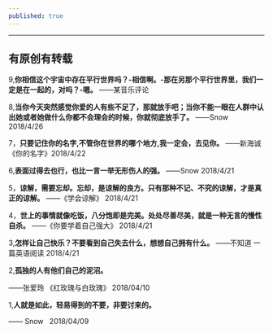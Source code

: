 ```yaml
---
published: true
---
```


---
## 有原创有转载

9,**你相信这个宇宙中存在平行世界吗？-相信啊。-那在另那个平行世界里，我们一定是在一起的，对吗？-嗯。**
——某音乐评论

8,**当你今天突然感觉你爱的人有些不足了，那就放手吧；当你不能一眼在人群中认出她或者她做什么你都不会理会的时候，你就彻底放手了。**
——Snow 2018/4/26

7，**只要记住你的名字,不管你在世界的哪个地方,我一定会，去见你。**
——新海诚 《你的名字》2018/4/22

6,**表面过得去也行，也比一言一举无形伤人的强。**
——Snow 2018/4/21

5，**谅解，需要忘却。忘却，是谅解的良方。只有那种不记、不究的谅解，才是真正的谅解。**
——《学会谅解》 2018/4/21

4，**世上的事情就像吃饭，八分饱即是完美。处处尽善尽美，就是一种无言的慢性自杀。**
——《你要学着自己强大》 2018/4/21

3,**怎样让自己快乐？不要看到自己失去什么，想想自己拥有什么。**
——不知道 一篇英语阅读 2018/4/21

2,**孤独的人有他们自己的泥沼。**

——张爱玲 《红玫瑰与白玫瑰》 2018/04/10

1,**人就是如此，轻易得到的不要，非要讨来的。**                           

—— Snow   2018/04/09
